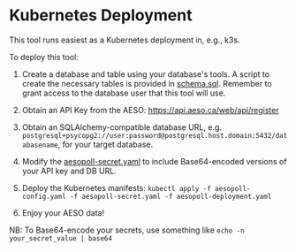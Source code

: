 # Kubernetes Deployment

This tool runs easiest as a Kubernetes deployment in, e.g., k3s.

To deploy this tool:

1. Create a database and table using your database's tools.  A script to create the necessary tables is provided in [schema.sql](schema.sql).  Remember to grant access to the database user that this tool will use.

2. Obtain an API Key from the AESO:  https://api.aeso.ca/web/api/register

3. Obtain an SQLAlchemy-compatible database URL, e.g. `postgresql+psycopg2://user:password@postgresql.host.domain:5432/databasename`, for your target database.

4. Modify the [aesopoll-secret.yaml](aesopoll-secret.yaml) to include Base64-encoded versions of your API key and DB URL.

5. Deploy the Kubernetes manifests:  `kubectl apply -f aesopoll-config.yaml -f aesopoll-secret.yaml -f aesopoll-deployment.yaml`

6. Enjoy your AESO data!

NB:  To Base64-encode your secrets, use something like `echo -n your_secret_value | base64`